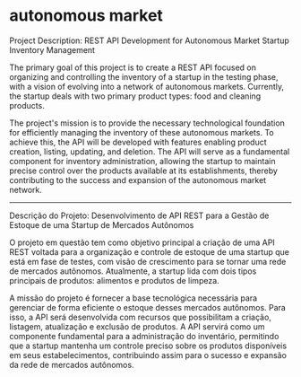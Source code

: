# autonomous market

Project Description: REST API Development for Autonomous Market Startup Inventory Management

The primary goal of this project is to create a REST API focused on organizing and controlling the inventory of a startup in the testing phase, with a vision of evolving into a network of autonomous markets. Currently, the startup deals with two primary product types: food and cleaning products.

The project's mission is to provide the necessary technological foundation for efficiently managing the inventory of these autonomous markets. To achieve this, the API will be developed with features enabling product creation, listing, updating, and deletion. The API will serve as a fundamental component for inventory administration, allowing the startup to maintain precise control over the products available at its establishments, thereby contributing to the success and expansion of the autonomous market network.

___
Descrição do Projeto: Desenvolvimento de API REST para a Gestão de Estoque de uma Startup de Mercados Autônomos

O projeto em questão tem como objetivo principal a criação de uma API REST voltada para a organização e controle de estoque de uma startup que está em fase de testes, com visão de crescimento para se tornar uma rede de mercados autônomos. Atualmente, a startup lida com dois tipos principais de produtos: alimentos e produtos de limpeza.

A missão do projeto é fornecer a base tecnológica necessária para gerenciar de forma eficiente o estoque desses mercados autônomos. Para isso, a API será desenvolvida com recursos que possibilitam a criação, listagem, atualização e exclusão de produtos. A API servirá como um componente fundamental para a administração do inventário, permitindo que a startup mantenha um controle preciso sobre os produtos disponíveis em seus estabelecimentos, contribuindo assim para o sucesso e expansão da rede de mercados autônomos.
